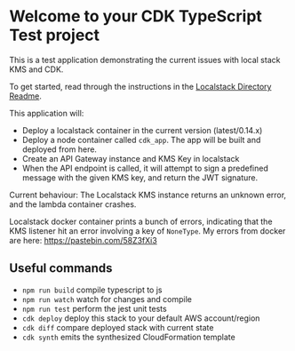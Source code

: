 # Welcome to your CDK TypeScript Test project

This is a test application demonstrating the current issues with local stack KMS and CDK.

To get started, read through the instructions in the [Localstack Directory Readme](./localstack/Readme.md).

This application will:

- Deploy a localstack container in the current version (latest/0.14.x)
- Deploy a node container called `cdk_app`. The app will be built and deployed from here.
- Create an API Gateway instance and KMS Key in localstack
- When the API endpoint is called, it will attempt to sign a predefined message with the given KMS key, and return the JWT signature.

Current behaviour: The Localstack KMS instance returns an unknown error, and the lambda container crashes.

Localstack docker container prints a bunch of errors, indicating that the KMS listener hit an error involving a key of `NoneType`.
My errors from docker are here: https://pastebin.com/58Z3fXi3

## Useful commands

* `npm run build`   compile typescript to js
* `npm run watch`   watch for changes and compile
* `npm run test`    perform the jest unit tests
* `cdk deploy`      deploy this stack to your default AWS account/region
* `cdk diff`        compare deployed stack with current state
* `cdk synth`       emits the synthesized CloudFormation template
